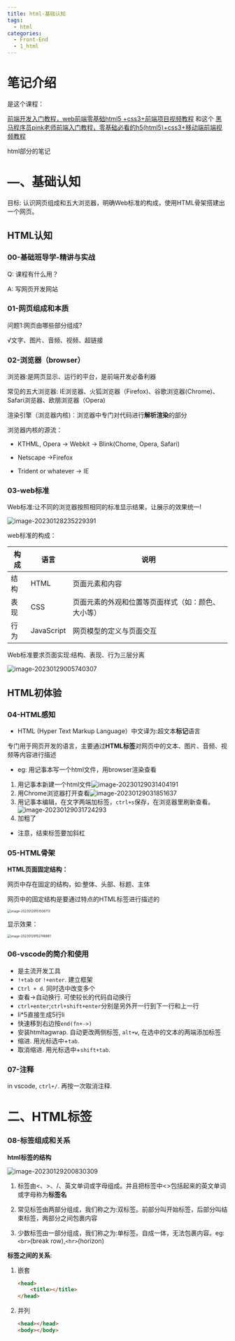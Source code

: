 ```yaml
---
title: html-基础认知
tags:
  - html
categories:
  - Front-End
  - 1_html
---
```

<!-- toc -->
# 笔记介绍

是这个课程：

[前端开发入门教程，web前端零基础html5 +css3+前端项目视频教程](https://www.bilibili.com/video/BV1Kg411T7t9/?spm_id_from=333.1007.top_right_bar_window_custom_collection.content.click&vd_source=4f8ddad44fd904574089cafb91e9e009)
和这个
[黑马程序员pink老师前端入门教程，零基础必看的h5(html5)+css3+移动端前端视频教程](https://www.bilibili.com/video/BV14J4114768?p=161&vd_source=4f8ddad44fd904574089cafb91e9e009)

html部分的笔记

# —、基础认知

目标: 认识网页组成和五大浏览器，明确Web标准的构成，使用HTML骨架搭建出一个网页。

## HTML认知

### 00-基础班导学-精讲与实战

Q: 课程有什么用？

A: 写网页开发网站

### 01-网页组成和本质

问题1:网页由哪些部分组成?

√文字、图片、音频、视频、超链接

### 02-浏览器（browser）

浏览器:是网页显示、运行的平台，是前端开发必备利器

常见的五大浏览器: IE浏览器、火狐浏览器（Firefox)、谷歌浏览器(Chrome)、 Safari浏览器、欧朋浏览器（Opera)

渲染引擎（浏览器内核)︰浏览器中专门对代码进行**解析渲染**的部分

浏览器内核的源流：

- KTHML, Opera -> Webkit -> Blink(Chome, Opera, Safari)

- Netscape ->Firefox

- Trident or whatever -> IE

### 03-web标准

Web标准:让不同的浏览器按照相同的标准显示结果，让展示的效果统一!

![image-20230128235229391](https://illyber-images.oss-cn-chengdu.aliyuncs.com/202301282352478.png)

web标准的构成：

| 构成 | 语言       | 说明                                               |
| ---- | ---------- | -------------------------------------------------- |
| 结构 | HTML       | 页面元素和内容                                     |
| 表现 | CSS        | 页面元素的外观和位置等页面样式（如：颜色、大小等） |
| 行为 | JavaScript | 网页模型的定义与页面交互                           |

Web标准要求页面实现:结构、表现、行为三层分离

![image-20230129005740307](https://illyber-images.oss-cn-chengdu.aliyuncs.com/202301290057782.png)

## HTML初体验

### 04-HTML感知

- HTML (Hyper Text Markup Language）中文译为:超文本**标记**语言

专门用于网页开发的语言，主要通过**HTML标签**对网页中的文本、图片、音频、视频等内容进行描述

- eg: 用记事本写一个html文件，用browser渲染查看

1. 用记事本新建一个html文件![image-20230129031404191](https://illyber-images.oss-cn-chengdu.aliyuncs.com/202301290314297.png)
2. 用Chrome浏览器打开查看![image-20230129031851637](https://illyber-images.oss-cn-chengdu.aliyuncs.com/202301290318711.png)
3. 用记事本编辑，在文字两端加标签，`ctrl+s`保存，在浏览器里刷新查看。![image-20230129031724293](https://illyber-images.oss-cn-chengdu.aliyuncs.com/202301290317354.png)
4. 加粗了

- 注意，结束标签要加斜杠

### 05-HTML骨架

**HTML页面固定结构：**

网页中存在固定的结构，如:整体、头部、标题、主体  

网页中的固定结构是要通过特点的HTML标签进行描述的  

<img src="https://illyber-images.oss-cn-chengdu.aliyuncs.com/202301291515862.png" alt="image-20230129151508713" style="zoom:50%;" />

显示效果：  

<img src="https://illyber-images.oss-cn-chengdu.aliyuncs.com/202301291527724.png" alt="image-20230129152746661" style="zoom:50%;" />

### 06-vscode的简介和使用

- 是主流开发工具
- `!+tab` or `!+enter`. 建立框架
- `Ctrl + d`. 同时选中改变多个
- 查看->自动换行. 可使较长的代码自动换行
- `ctrl+enter`;`ctrl+shift+enter`分别是另外开一行到下一行和上一行
- li*5直接生成5行li
- 快速移到右边按`end(fn+->)`
- 安装htmltagwrap. 自动更改两侧标签, `alt+w`, 在选中的文本的两端添加标签
- 缩进. 用光标选中+`tab`.
- 取消缩进. 用光标选中+`shift+tab`.

### 07-注释

in vscode, `ctrl+/`. 再按一次取消注释. 

# 二、HTML标签

### 08-标签组成和关系

**html标签的结构**  

![image-20230129200830309](https://illyber-images.oss-cn-chengdu.aliyuncs.com/202301292008375.png)

1. 标签由<、>、/、英文单词或字母组成。并且把标签中<>包括起来的英文单词或字母称为**标签名**  

2. 常见标签由两部分组成，我们称之为:双标签。前部分叫开始标签，后部分叫结束标签，两部分之间包裹内容  

3. 少数标签由一部分组成，我们称之为:单标签。自成一体，无法包裹内容。eg: `<br>`(break row),`<hr>`(horizon)

**标签之间的关系**:

1. 嵌套
   ```html
   <head>
       <title></title>
   </head>
   ```

2. 并列
   ```html
   <head></head>
   <body></body>
   ```

